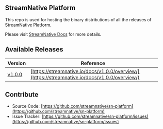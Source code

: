 <!--

#
# Copyright (c) 2020 StreamNative, Inc.. All Rights Reserved.
#

-->


## StreamNative Platform

This repo is used for hosting the binary distributions of all the releases of StreamNative Platform.

Please visit [StreamNative Docs](https://streamnative.io/docs) for more details.

## Available Releases

| Version | Reference |
| --------| --------- |
| [v1.0.0](https://github.com/streamnative/sn-platform/releases/tag/v0.1.0)| [https://streamnative.io/docs/v1.0.0/overview/](https://streamnative.io/docs/v1.0.0/overview/)

## Contribute

- Source Code: [https://github.com/streamnative/sn-platform](https://github.com/streamnative/sn-platform)
- Issue Tracker: [https://github.com/streamnative/sn-platform/issues](https://github.com/streamnative/sn-platform/issues)

